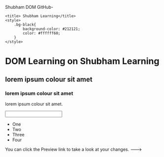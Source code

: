 Shubham DOM GitHub- 

<!DOCTYPE html>
<html lang="en">

<head>
    <meta charset="UTF-8">

    <title> Shubham Learning</title>
    <style>
        .bg-black{
            background-color: #212121;
            color: #ffffff60;
        }
    </style>
</head>

<body class="bg-black">
    <div>
        <h1 id="title" class="heading">DOM Learning on Shubham Learning</h1>
        <h2>lorem ipsum colour sit amet</h2>
        <h3>lorem ipsum colour sit amet</h3>
        <p>lorem ipsum colour sit amet.</p>
        <input type = "password" name="" id="">
        <ul>
            <li class="list-item">One</li>
            <li class="list-item">Two</li>
            <li class="list-item">Three</li>
            <li class="list-item">Four</li>
        </ul>
    </div>
</body>
</html>
You can click the Preview link to take a look at your changes.
--->
